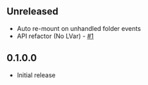 
## Unreleased

- Auto re-mount on unhandled folder events
- API refactor (No LVar) - [#1](https://github.com/srid/unionmount/pull/1)

## 0.1.0.0

- Initial release